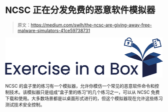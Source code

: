 # NCSC 正在分发免费的恶意软件模拟器

> 原文：<https://medium.com/swlh/the-ncsc-are-giving-away-free-malware-simulators-41ce59738731>

![](img/21f09d1e347b53730afaae3106145b43.png)

NCSC 的盒子里的练习有一个模拟器，允许你模仿一个常见的恶意软件命令和控制技术。该模拟器只是组成“盒子里的练习”的几个练习之一，可以从 NCSC 免费下载和使用。大多数场景都是以桌面形式进行的，但这个模拟器现在允许这些练习测试技术安全控制。